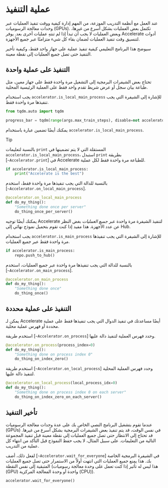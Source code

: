# عملية التنفيذ

عند العمل مع أنظمة التدريب الموزعة، من المهم إدارة كيفية ووقت تنفيذ العمليات عبر وحدات معالجة الرسوميات (GPUs). تكتمل بعض العمليات بشكل أسرع من غيرها، وبعض العمليات لا يجب أن تبدأ إذا لم تنتهِ عمليات أخرى بعد. يوفر Accelerate أدوات لتنسيق وقت تنفيذ العمليات لضمان بقاء كل شيء متزامنًا عبر جميع الأجهزة.

سيوضح هذا البرنامج التعليمي كيفية تنفيذ عملية على جهاز واحد فقط، وكيفية تأخير التنفيذ حتى تصل جميع العمليات إلى نقطة معينة.

## التنفيذ على عملية واحدة

تحتاج بعض الشيفرات البرمجية إلى التشغيل مرة واحدة فقط على جهاز معين، مثل طباعة بيان سجل أو عرض شريط تقدم واحد فقط على العملية الرئيسية المحلية.

<hfoptions id="local-execution">
<hfoption id="statements">

يجب استخدام `accelerator.is_local_main_process` للإشارة إلى الشيفرة التي يجب تنفيذها مرة واحدة فقط.

```py
from tqdm.auto import tqdm

progress_bar = tqdm(range(args.max_train_steps), disable=not accelerator.is_local_main_process)
```

يمكنك أيضًا تضمين عبارة باستخدام `accelerator.is_local_main_process`.

> [!TIP]
> بالنسبة لتعليمات `print` المستقلة التي لا يتم تضمينها في `accelerator.is_local_main_process`، استبدل `print` بطريقة [`~Accelerator.print`] في Accelerate للطباعة مرة واحدة فقط لكل عملية.

```py
if accelerator.is_local_main_process:
    print("Accelerate is the best")
```

</hfoption>
<hfoption id="function">

بالنسبة للدالة التي يجب تنفيذها مرة واحدة فقط، استخدم [`~Accelerator.on_local_main_process`].

```py
@accelerator.on_local_main_process
def do_my_thing():
    "Something done once per server"
    do_thing_once_per_server()
```

</hfoption>
</hfoptions>

يمكنك أيضًا توجيه Accelerate لتنفيذ الشيفرة مرة واحدة عبر *جميع العمليات* بغض النظر عن عدد الأجهزة. هذا مفيد إذا كنت تقوم بتحميل نموذج نهائي إلى Hub.

<hfoptions id="main-execution">
<hfoption id="statement">

يجب استخدام `accelerator.is_main_process` للإشارة إلى الشيفرة التي يجب تنفيذها مرة واحدة فقط عبر جميع العمليات.

```py
if accelerator.is_main_process:
    repo.push_to_hub()
```

</hfoption>
<hfoption id="function">

بالنسبة للدالة التي يجب تنفيذها مرة واحدة عبر جميع العمليات، استخدم [`~Accelerator.on_main_process`].

```py
@accelerator.on_main_process
def do_my_thing():
    "Something done once"
    do_thing_once()
```

</hfoption>
</hfoptions>

## التنفيذ على عملية محددة

يمكن لـ Accelerate أيضًا مساعدتك في تنفيذ الدوال التي يجب تنفيذها فقط على عملية محددة أو فهرس عملية محلية.

<hfoptions id="specific-execution">
<hfoption id="specific process">

استخدم طريقة [`~Accelerator.on_process`] وحدد فهرس العملية لتنفيذ دالة عليها.

```py
@accelerator.on_process(process_index=0)
def do_my_thing():
    "Something done on process index 0"
    do_thing_on_index_zero()
```

</hfoption>
<hfoption id="local process">

استخدم طريقة [`~Accelerator.on_local_process`] وحدد فهرس العملية المحلية لتنفيذ دالة عليها.

```py
@accelerator.on_local_process(local_process_idx=0)
def do_my_thing():
    "Something done on process index 0 on each server"
    do_thing_on_index_zero_on_each_server()
```

</hfoption>
</hfoptions>

## تأخير التنفيذ

عندما تقوم بتشغيل البرنامج النصي الخاص بك على عدة وحدات معالجة الرسوميات (GPUs) في نفس الوقت، قد يتم تنفيذ بعض الشيفرات البرمجية بشكل أسرع من غيرها. قد تحتاج إلى الانتظار حتى تصل جميع العمليات إلى نقطة معينة قبل تنفيذ المجموعة التالية من التعليمات. على سبيل المثال، لا يجب حفظ النموذج قبل التأكد من انتهاء كل عملية من التدريب.

لفعل ذلك، أضف [`~Accelerator.wait_for_everyone`] في الشيفرة البرمجية الخاصة بك. هذا يمنع جميع العمليات التي انتهت أولاً من الاستمرار حتى تصل جميع العمليات المتبقية إلى نفس النقطة (هذا ليس له تأثير إذا كنت تعمل على وحدة معالجة رسوميات (GPU) واحدة أو وحدة المعالجة المركزية (CPU)).

```py
accelerator.wait_for_everyone()
```
